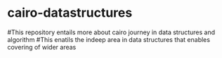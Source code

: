 # cairo-datastructures
#This repository entails more about cairo journey in data structures and algorithm
#This enatils the indeep area in data structures that enables covering of wider areas 
